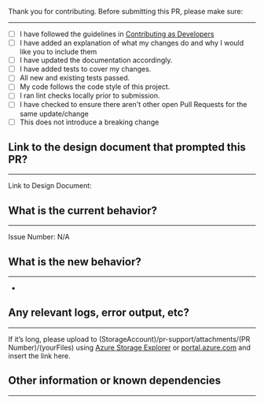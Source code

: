 Thank you for contributing.
Before submitting this PR, please make sure:

-------------------------------------
* [ ] I have followed the guidelines in [Contributing as Developers](https://github.com/microsoft/code-with-engineering-playbook/blob/master/CONTRIBUTING.md)
* [ ] I have added an explanation of what my changes do and why I would like you to include them
* [ ] I have updated the documentation accordingly.
* [ ] I have added tests to cover my changes.
* [ ] All new and existing tests passed.
* [ ] My code follows the code style of this project.
* [ ] I ran lint checks locally prior to submission.
* [ ] I have checked to ensure there aren't other open Pull Requests for the same update/change
* [ ] This does not introduce a breaking change

## Link to the design document that prompted this PR?
-------------------------------------
<!-- Please provide a link to the design document relevant to this area -->

Link to Design Document: 


## What is the current behavior?
-------------------------------------
<!-- Please describe the current behavior that you are modifying, or link to a relevant issue. -->

Issue Number: N/A


## What is the new behavior?
-------------------------------------
<!-- Please describe the behavior or changes that are being added by this PR. -->

-

<!-- If this introduces a breaking change, please describe the impact and migration path for existing applications below. -->

## Any relevant logs, error output, etc?
-------------------------------------
If it’s long, please upload to (StorageAccount)/pr-support/attachments/(PR Number)/(yourFiles) using [Azure Storage Explorer](https://azure.microsoft.com/en-us/features/storage-explorer/) or [portal.azure.com](portal.azure.com) and insert the link here.


## Other information or known dependencies
-------------------------------------
<!-- Any other information or known dependencies that is important to this PR such as screenshots of how the component looks before and after the change. -->

